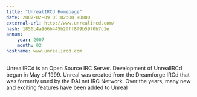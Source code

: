 ```yaml
---
title: "UnrealIRCd Homepage"
date: 2007-02-09 05:02:00 +0000
external-url: http://www.unrealircd.com/
hash: 1856c4a966b445b2fff8f9b5970b7c1e
annum:
    year: 2007
    month: 02
hostname: www.unrealircd.com
---
```


UnrealIRCd is an Open Source IRC Server. Development of UnrealIRCd began in May of 1999. Unreal was created from the Dreamforge IRCd that was formerly used by the DALnet IRC Network. Over the years, many new and exciting features have been added to Unreal
